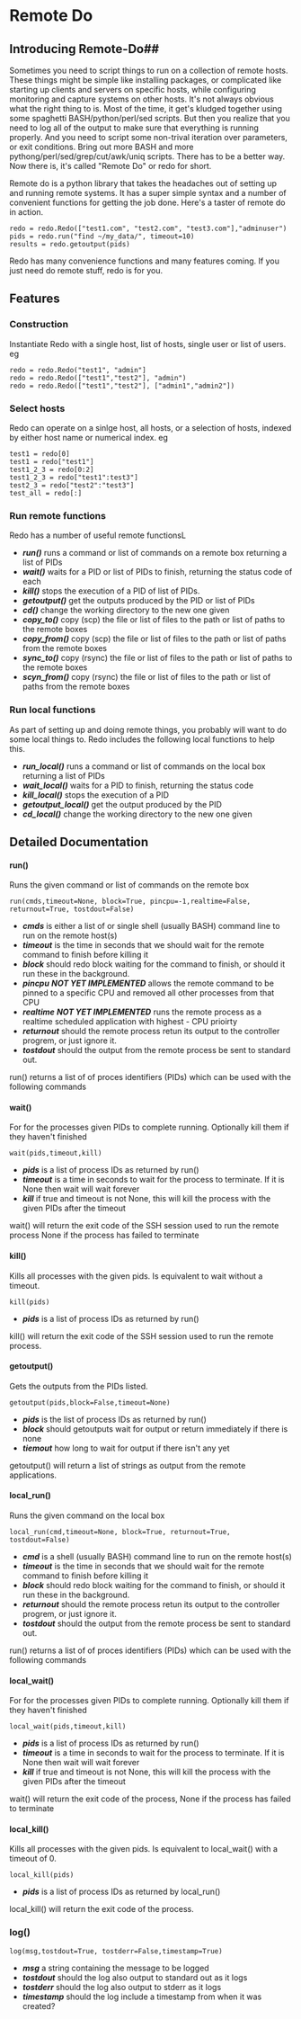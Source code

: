 # Remote Do #
## Introducing Remote-Do##
Sometimes you need to script things to run on a collection of remote hosts. 
These things might be simple like installing packages, or complicated like starting up clients and servers on specific hosts, while configuring monitoring and capture systems on other hosts. 
It's not always obvious what the right thing to is. 
Most of the time, it get's kludged together using some spaghetti BASH/python/perl/sed scripts. 
But then you realize that you need to log all of the output to make sure that everything is running properly. 
And you need to script some non-trival iteration over parameters, or exit conditions. 
Bring out more BASH and more pythong/perl/sed/grep/cut/awk/uniq scripts. 
There has to be a better way. 
Now there is, it's called "Remote Do" or redo for short. 

Remote do is a python library that takes the headaches out of setting up and running remote systems. 
It has a super simple syntax and a number of convenient functions for getting the job done. 
Here's a taster of remote do in action. 

```
redo = redo.Redo(["test1.com", "test2.com", "test3.com"],"adminuser") 
pids = redo.run("find ~/my_data/", timeout=10)
results = redo.getoutput(pids)
```

Redo has many convenience functions and many features coming. If you just need do remote stuff, redo is for you. 

## Features ##
### Construction ###
Instantiate Redo with a single host, list of hosts, single user or list of users. eg
```
redo = redo.Redo("test1", "admin"] 
redo = redo.Redo(["test1","test2"], "admin")
redo = redo.Redo(["test1","test2"], ["admin1","admin2"])
```

### Select hosts ###
Redo can operate on a sinlge host, all hosts, or a selection of hosts, indexed by either host name or numerical index. eg
```
test1 = redo[0]
test1 = redo["test1"]
test1_2_3 = redo[0:2]
test1_2_3 = redo["test1":test3"] 
test2_3 = redo["test2":"test3"]
test_all = redo[:] 
```
### Run remote functions ###
Redo has a number of useful remote functionsL
- ***run()*** runs a command or list of commands on a remote box returning a list of PIDs
- ***wait()*** waits for a PID or list of PIDs to finish, returning the status code of each
- ***kill()*** stops the execution of a PID of list of PIDs. 
- ***getoutput()*** get the outputs produced by the PID or list of PIDs
- ***cd()*** change the working directory to the new one given
- ***copy_to()*** copy (scp) the file or list of files to the path or list of paths to the remote boxes
- ***copy_from()*** copy (scp) the file or list of files to the path or list of paths from the remote boxes
- ***sync_to()*** copy (rsync) the file or list of files to the path or list of paths to the remote boxes
- ***scyn_from()*** copy (rsync) the file or list of files to the path or list of paths from the remote boxes

### Run local functions ###
As part of setting up and doing remote things, you probably will want to do some local things to. 
Redo includes the following local functions to help this. 
- ***run_local()*** runs a command or list of commands on the local box returning a list of PIDs
- ***wait_local()*** waits for a PID to finish, returning the status code
- ***kill_local()*** stops the execution of a PID 
- ***getoutput_local()*** get the output produced by the PID
- ***cd_local()*** change the working directory to the new one given


## Detailed Documentation ##

#### run() ####
Runs the given command or list of commands on the remote box
```
run(cmds,timeout=None, block=True, pincpu=-1,realtime=False, returnout=True, tostdout=False)
```
- ***cmds*** is either a list of or single shell (usually BASH) command line to run on the remote host(s)
- ***timeout*** is the time in seconds that we should wait for the remote command to finish before killing it  
- ***block*** should redo block waiting for the command to finish, or should it run these in the background. 
- ***pincpu*** ***NOT YET IMPLEMENTED*** allows the remote command to be pinned to a specific CPU and removed all    other processes from that CPU   
- ***realtime*** ***NOT YET IMPLEMENTED*** runs the remote process as a realtime scheduled application with highest - CPU prioirty   
- ***returnout*** should the remote process retun its output to the controller progrem, or just ignore it.   
- ***tostdout*** should the output from the remote process be sent to standard out.    

run() returns a list of of proces identifiers (PIDs) which can be used with the following commands 


#### wait() ####
For for the processes given PIDs to complete running. Optionally kill them if they haven't finished
```
wait(pids,timeout,kill)
```
- ***pids*** is a list of process IDs as returned by run()
- ***timeout*** is a time in seconds to wait for the process to terminate. If it is None then wait will wait forever
- ***kill*** if true and timeout is not None, this will kill the process with the given PIDs after the timeout

wait() will return the exit code of the SSH session used to run the remote process None if the process has failed to terminate

#### kill() ####
Kills all processes with the given pids. Is equivalent to wait without a timeout. 
```
kill(pids)
```
- ***pids*** is a list of process IDs as returned by run()

kill() will return the exit code of the SSH session used to run the remote process. 


#### getoutput() ####
Gets the outputs from the PIDs listed.
```
getoutput(pids,block=False,timeout=None)
```
- ***pids*** is the list of process IDs as returned by run()
- ***block*** should getoutputs wait for output or return immediately if there is none
- ***tiemout*** how long to wait for output if there isn't any yet

getoutput() will return a list of strings as output from the remote applications. 







#### local_run() ####
Runs the given command on the local box
```
local_run(cmd,timeout=None, block=True, returnout=True, tostdout=False)
```
- ***cmd*** is a shell (usually BASH) command line to run on the remote host(s)
- ***timeout*** is the time in seconds that we should wait for the remote command to finish before killing it  
- ***block*** should redo block waiting for the command to finish, or should it run these in the background. 
- ***returnout*** should the remote process retun its output to the controller progrem, or just ignore it.   
- ***tostdout*** should the output from the remote process be sent to standard out.    

run() returns a list of of proces identifiers (PIDs) which can be used with the following commands 


#### local_wait() ####
For for the processes given PIDs to complete running. Optionally kill them if they haven't finished
```
local_wait(pids,timeout,kill)
```
- ***pids*** is a list of process IDs as returned by run()
- ***timeout*** is a time in seconds to wait for the process to terminate. If it is None then wait will wait forever
- ***kill*** if true and timeout is not None, this will kill the process with the given PIDs after the timeout

wait() will return the exit code of the process, None if the process has failed to terminate

#### local_kill() ####
Kills all processes with the given pids. Is equivalent to local_wait() with a timeout of 0.
```
local_kill(pids)
```
- ***pids*** is a list of process IDs as returned by local_run()

local_kill() will return the exit code of the process. 

### log() ####
```
log(msg,tostdout=True, tostderr=False,timestamp=True)
```
- ***msg*** a string containing the message to be logged
- ***tostdout*** should the log also output to standard out as it logs
- ***tostderr*** should the log also output to stderr as it logs
- ***timestamp*** should the log include a timestamp from when it was created?







